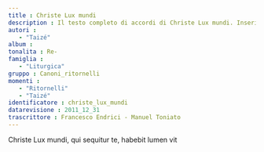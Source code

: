 ```yaml
--- 
title : Christe Lux mundi
description : Il testo completo di accordi di Christe Lux mundi. Inseriscila nel tuo canzoniere!
autori : 
   - "Taizé"
album : 
tonalita : Re-
famiglia : 
   - "Liturgica"
gruppo : Canoni_ritornelli
momenti : 
   - "Ritornelli"
   - "Taizé"
identificatore : christe_lux_mundi
datarevisione : 2011_12_31
trascrittore : Francesco Endrici - Manuel Toniato
--- 
```




Christe Lux mundi, qui sequitur te, 
habebit lumen vit


